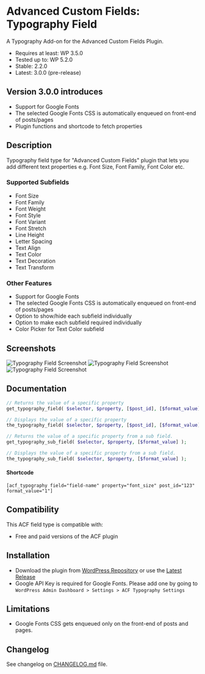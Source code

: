 # Advanced Custom Fields: Typography Field

A Typography Add-on for the Advanced Custom Fields Plugin.

  - Requires at least: WP 3.5.0
  - Tested up to: WP 5.2.0
  - Stable: 2.2.0
  - Latest: 3.0.0 (pre-release)

## Version 3.0.0 introduces

* Support for Google Fonts
* The selected Google Fonts CSS is automatically enqueued on front-end of posts/pages
* Plugin functions and shortcode to fetch properties

## Description
Typography field type for "Advanced Custom Fields" plugin that lets you add different text properties e.g. Font Size, Font Family, Font Color etc.
### Supported Subfields
* Font Size
* Font Family
* Font Weight
* Font Style
* Font Variant
* Font Stretch
* Line Height
* Letter Spacing
* Text Align
* Text Color
* Text Decoration
* Text Transform

### Other Features
* Support for Google Fonts
* The selected Google Fonts CSS is automatically enqueued on front-end of posts/pages
* Option to show/hide each subfield individually
* Option to make each subfield required individually
* Color Picker for Text Color subfield

## Screenshots
![Typography Field Screenshot](https://raw.githubusercontent.com/mujahidi/typography/master/screenshot-1.png "Typography Sample Field Settings")
![Typography Field Screenshot](https://raw.githubusercontent.com/mujahidi/typography/master/screenshot-2.png "Typography Sample Field Content Editing")
![Typography Field Screenshot](https://raw.githubusercontent.com/mujahidi/typography/master/screenshot-3.png "Google Key Field required for Google Fonts")

## Documentation
```php
// Returns the value of a specific property
get_typography_field( $selector, $property, [$post_id], [$format_value] );

// Displays the value of a specific property
the_typography_field( $selector, $property, [$post_id], [$format_value] );

// Returns the value of a specific property from a sub field.
get_typography_sub_field( $selector, $property, [$format_value] );

// Displays the value of a specific property from a sub field.
the_typography_sub_field( $selector, $property, [$format_value] );
```
#### Shortcode
`[acf_typography field="field-name" property="font_size" post_id="123" format_value="1"]`

## Compatibility

This ACF field type is compatible with:
* Free and paid versions of the ACF plugin

## Installation

- Download the plugin from [WordPress Repository](https://wordpress.org/plugins/acf-typography-field/) or use the [Latest Release](releases)
- Google API Key is required for Google Fonts. Please add one by going to `WordPress Admin Dashboard > Settings > ACF Typography Settings`

## Limitations
- Google Fonts CSS gets enqueued only on the front-end of posts and pages.

## Changelog
See changelog on [CHANGELOG.md](CHANGELOG.md) file.